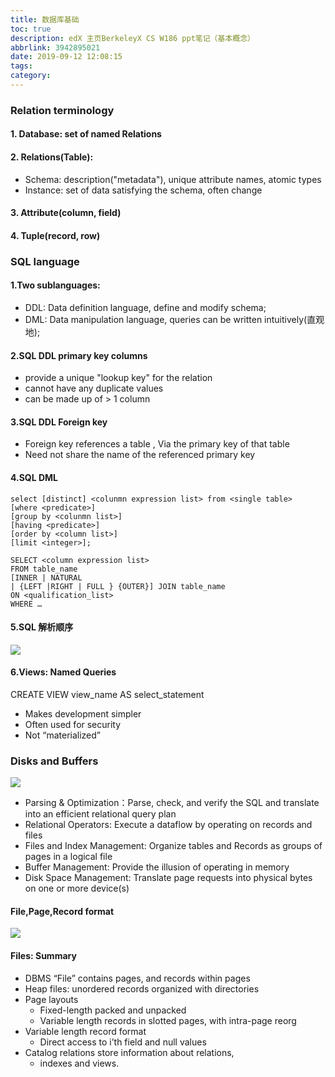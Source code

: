 ```yaml
---
title: 数据库基础
toc: true
description: edX 主页BerkeleyX CS W186 ppt笔记（基本概念）
abbrlink: 3942895021
date: 2019-09-12 12:08:15
tags:
category:
---
```


### Relation terminology
#### 1. Database: set of named Relations
#### 2. Relations(Table):
 - Schema: description("metadata"), unique attribute names, atomic types
 - Instance: set of data satisfying the schema, often change

#### 3. Attribute(column, field) 
#### 4. Tuple(record, row)

### SQL language
#### 1.Two sublanguages:
 - DDL: Data definition language, define and modify schema;
 - DML: Data manipulation language, queries can be written intuitively(直观地);

#### 2.SQL DDL primary key columns
 - provide a unique "lookup key" for the relation
 - cannot have any duplicate values
 - can be made up of > 1 column


#### 3.SQL DDL Foreign key 
 - Foreign key references a table , Via the primary key of that table
 - Need not share the name of the referenced primary key

#### 4.SQL DML
``` 
select [distinct] <colunmn expression list> from <single table>
[where <predicate>]
[group by <colunmn list>]
[having <predicate>]
[order by <column list>]
[limit <integer>];

SELECT <column expression list>
FROM table_name
[INNER | NATURAL
| {LEFT |RIGHT | FULL } {OUTER}] JOIN table_name
ON <qualification_list>
WHERE …

```
#### 5.SQL 解析顺序
![](sql-eval.png)

#### 6.Views: Named Queries
CREATE VIEW view_name AS select_statement

- Makes development simpler
- Often used for security
- Not “materialized”

### Disks and Buffers
![](dbms-layer.jpg)

- Parsing & Optimization：Parse, check, and verify the SQL and translate into an efficient relational query plan
- Relational Operators: Execute a dataflow by operating on records and files
- Files and Index Management: Organize tables and Records as groups of pages in a logical file
- Buffer Management: Provide the illusion of operating in memory
- Disk Space Management: Translate page requests into physical bytes on one or more device(s)

#### File,Page,Record format 
![](file-page-record.jpg)

#### Files: Summary
- DBMS “File” contains pages, and records within pages
- Heap files: unordered records organized with directories
- Page layouts
    - Fixed-length packed and unpacked
    - Variable length records in slotted pages, with intra-page reorg
- Variable length record format
	- Direct access to i’th field and null values
- Catalog relations store information about relations,
	- indexes and views.


